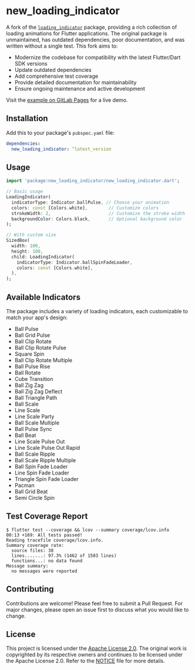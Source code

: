 # new_loading_indicator

A fork of the [`loading_indicator`](https://pub.dev/packages/loading_indicator) package, providing a rich collection of loading animations for Flutter applications. The original package is unmaintained, has outdated dependencies, poor documentation, and was written without a single test. This fork aims to:

- Modernize the codebase for compatibility with the latest Flutter/Dart SDK versions
- Update outdated dependencies
- Add comprehensive test coverage
- Provide detailed documentation for maintainability
- Ensure ongoing maintenance and active development

Visit the [example on GitLab Pages](https://new-loading-indicator-c6eb32.gitlab.io) for a live demo.

## Installation

Add this to your package's `pubspec.yaml` file:

```yaml
dependencies:
  new_loading_indicator: ^latest_version
```

## Usage

```dart
import 'package:new_loading_indicator/new_loading_indicator.dart';

// Basic usage
LoadingIndicator(
  indicatorType: Indicator.ballPulse, // Choose your animation
  colors: const [Colors.white],        // Customize colors
  strokeWidth: 2,                      // Customize the stroke width
  backgroundColor: Colors.black,       // Optional background color
);

// With custom size
SizedBox(
  width: 100,
  height: 100,
  child: LoadingIndicator(
    indicatorType: Indicator.ballSpinFadeLoader,
    colors: const [Colors.white],
  ),
);
```

## Available Indicators

The package includes a variety of loading indicators, each customizable to match your app's design:

- Ball Pulse
- Ball Grid Pulse
- Ball Clip Rotate
- Ball Clip Rotate Pulse
- Square Spin
- Ball Clip Rotate Multiple
- Ball Pulse Rise
- Ball Rotate
- Cube Transition
- Ball Zig Zag
- Ball Zig Zag Deflect
- Ball Triangle Path
- Ball Scale
- Line Scale
- Line Scale Party
- Ball Scale Multiple
- Ball Pulse Sync
- Ball Beat
- Line Scale Pulse Out
- Line Scale Pulse Out Rapid
- Ball Scale Ripple
- Ball Scale Ripple Multiple
- Ball Spin Fade Loader
- Line Spin Fade Loader
- Triangle Spin Fade Loader
- Pacman
- Ball Grid Beat
- Semi Circle Spin

## Test Coverage Report

```
$ flutter test --coverage && lcov --summary coverage/lcov.info 
00:13 +169: All tests passed!                                                                                                                                      
Reading tracefile coverage/lcov.info.
Summary coverage rate:
  source files: 38
  lines.......: 97.3% (1462 of 1503 lines)
  functions...: no data found
Message summary:
  no messages were reported
```

## Contributing

Contributions are welcome! Please feel free to submit a Pull Request. For major changes, please open an issue first to discuss what you would like to change.

## License

This project is licensed under the [Apache License 2.0](./LICENSE). The original work is copyrighted by its respective owners and continues to be licensed under the Apache License 2.0. Refer to the [NOTICE](./NOTICE) file for more details.